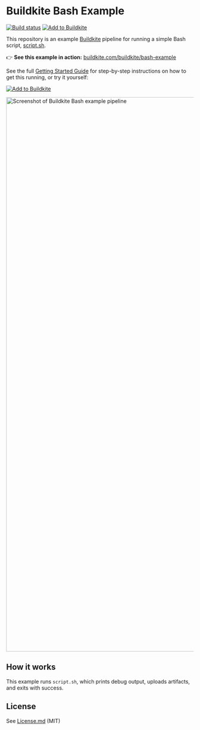 # Buildkite Bash Example

[![Build status](https://badge.buildkite.com/aab023f2f33ab06766ed6236bc40caf0df1d9448e4f590d0ee.svg?branch=main)](https://buildkite.com/buildkite/bash-example/builds/latest?branch=main)
[![Add to Buildkite](https://img.shields.io/badge/Add%20to%20Buildkite-14CC80)](https://buildkite.com/new)

This repository is an example [Buildkite](https://buildkite.com/) pipeline for running a simple Bash script, [script.sh](script.sh).

👉 **See this example in action:** [buildkite.com/buildkite/bash-example](https://buildkite.com/buildkite/bash-example/builds/latest?branch=main)

See the full [Getting Started Guide](https://buildkite.com/docs/guides/getting-started) for step-by-step instructions on how to get this running, or try it yourself:

[![Add to Buildkite](https://buildkite.com/button.svg)](https://buildkite.com/new)

<a href="https://buildkite.com/buildkite/bash-example/builds/latest?branch=main">
  <img width="1491" alt="Screenshot of Buildkite Bash example pipeline" src=".buildkite/screenshot.png" />
</a>

<!-- docs:start -->
## How it works

This example runs `script.sh`, which prints debug output, uploads artifacts, and exits with success.

<!-- docs:end -->

## License

See [License.md](License.md) (MIT)
